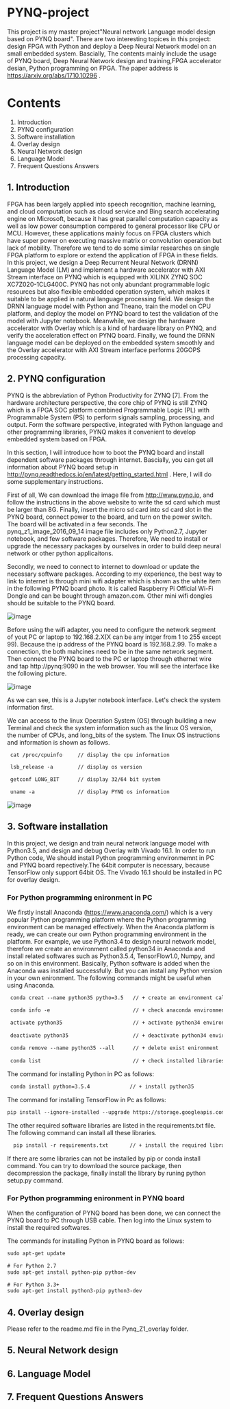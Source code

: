 # PYNQ-project 
This project is my master project"Neural network Language model design based on PYNQ board".
There are two interesting topices in this project: design FPGA with Python and deploy a Deep
Neural Network model on an small embedded system. Bascially, The contents mainly include the 
usage of PYNQ board, Deep Neural Network design and training,FPGA accelerator desian, Python 
programming on FPGA. The paper address is https://arxiv.org/abs/1710.10296 .


# Contents
1. Introduction
2. PYNQ configuration
3. Software installation
4. Overlay design
5. Neural Network design
6. Language Model 
7. Frequent Questions Answers

## 1. Introduction

FPGA has been largely applied into speech recognition, machine learning, and cloud computation such as cloud service and Bing search accelerating engine on Microsoft, because it has great parallel computation capacity as well as low power consumption compared to general processor like CPU or MCU. However, these applications mainly focus on FPGA clusters which have super power on executing massive matrix or convolution operation but lack of mobility. Therefore we tend to do some similar researches on single FPGA platform to explore or extend the application of FPGA in these fields. In this project, we design a Deep Recurrent Neural Network (DRNN) Language Model (LM) and implement a hardware accelerator with AXI Stream interface on PYNQ which is equipped with XILINX ZYNQ SOC XC7Z020-1CLG400C. PYNQ has not only abundant programmable logic resources but also flexible embedded operation system, which makes it suitable to be applied in natural language processing field. We design the DRNN language model with Python and Theano, train the model on CPU platform, and deploy the model on PYNQ board to test the validation of the model with Jupyter notebook. Meanwhile, we design the hardware accelerator with Overlay which is a kind of hardware library on PYNQ, and verify the acceleration effect on PYNQ board. Finally, we found the DRNN language model can be deployed on the embedded system smoothly and the Overlay accelerator with AXI Stream interface performs 20GOPS processing capacity.

## 2. PYNQ configuration

PYNQ is the abbreviation of Python Productivity for ZYNQ [7]. From the hardware architecture perspective, the core chip of PYNQ is still ZYNQ which is a FPGA SOC platform combined Programmable Logic (PL) with Programmable System (PS) to perform signals sampling, processing, and output. Form the software perspective, integrated with Python language and other programming libraries, PYNQ makes it convenient to develop embedded system based on FPGA. 



In this section, I will introduce how to boot the PYNQ board and install dependent software packages through internet. 
Bascially, you can get all information about PYNQ board setup in http://pynq.readthedocs.io/en/latest/getting_started.html . Here, I will do some supplementary instructions.

First of all, We can download the image file from http://www.pynq.io, and follow the instructions in the above website to write the sd card which must be larger than 8G. Finally, insert the micro sd card into sd card slot in the PYNQ board, connect power to the board, and turn on the power switch. The board will be activated in a few seconds. The pynq_z1_image_2016_09_14 image file includes only Python2.7, Jupyter notebook, and few software packages. Therefore, We need to install or upgrade the necessary packages by ourselves in order to build deep neural network or other python applicaitons. 

Secondly, we need to connect to internet to download or update the necessary software packages. According to my experience, the best way to link to internet is through mini wifi adapter which is shown as the white item in the following PYNQ board photo. It is called Raspberry Pi Official Wi-Fi Dongle and can be bought through amazon.com. Other mini wifi dongles should be suitable to the PYNQ board.

![image](https://github.com/hillhao/PYNQ-project/blob/master/images/usbpynq.jpg)

Before using the wifi adapter, you need to configure the network segment of yout PC or laptop to 192.168.2.X(X can be any intger from 1 to 255 except 99). Because the ip address of the PYNQ board is 192.168.2.99. To make a connection, the both mahcines need to be in the same network segment. Then connect the PYNQ board to the PC or laptop through ethernet wire and tap http://pynq:9090  in the web browser. You will see the interface like the following picture.

![image](https://github.com/hillhao/PYNQ-project/blob/master/images/login1.jpg)

As we can see, this is a Jupyter notebook interface. Let's check the system information first.

We can access to the linux Operation System (OS) through building a new Terminal and check the system information such as the linux OS version, the number of CPUs, and long_bits of the system. The linux OS instructions and information is shown as follows. 

```diff
 cat /proc/cpuinfo     // display the cpu information

 lsb_release -a        // display os version 

 getconf LONG_BIT      // display 32/64 bit system

 uname -a              // display PYNQ os information
```


![image](https://github.com/hillhao/PYNQ-project/blob/master/images/systeminfo.jpg)


## 3. Software installation

In this project, we design and train neural network language model with Python3.5, and design and debug Overlay with Vivado 16.1. In order to run Python code, We should install Python programming environmemnt in PC and PYNQ board repectively.The 64bit computer is necessary, because TensorFlow only support 64bit OS. The Vivado 16.1 should be installed in PC for overlay design.

### For Python programming enironment in PC

We firstly install Anaconda (https://www.anaconda.com/) which is a very popular Python programming platform where the Python programming environment can be managed effectively. When the Anaconda platform is ready, we can create our own Python programming environment in the platform. For example, we use Python3.4 to design neural network model, therefore we create an environment called python34 in Anaconda and install related softwares such as Python3.5.4, TensorFlow1.0, Numpy, and so on in this environment. Basically, Python software is added when the Anaconda was installed successfully. But you can install any Python version in your own enironment.
The following commands might be useful when using Anaconda.

```diff
 conda creat --name python35 pytho=3.5   // + create an environment called python35

 conda info -e                           // + check anaconda environment

 activate python35                       // + activate python34 environment which we create in the first stage
 
 deactivate python35                     // + deactivate python34 environment which we create in the first stage
 
 conda remove --name python35 --all      // + delete exist enironment
 
 conda list                              // + check installed libraries
```

The command for installing Python in PC as follows:

```diff
 conda install python=3.5.4             // + install python35
```

The command for installing TensorFlow in Pc as follows:

```diff
pip install --ignore-installed --upgrade https://storage.googleapis.com/tensorflow/windows/cpu/tensorflow-1.1.0-cp35-cp35m-win_amd64.whl
```

The other required software libraries are listed in the requirements.txt file. The following command can install all these libraries.

```diff
  pip install -r requirements.txt       // + install the required libraries packages 
```

If there are some libraries can not be installed by pip or conda install command. You can try to download the source package, then decompression the package, finally install the library by runing python setup.py command.


### For Python programming enironment in PYNQ board

When the configuration of PYNQ board has been done, we can connect the PYNQ board to PC through USB cable. Then log into the Linux system to install the required softwares.

The commands for installing Python in PYNQ board as follows:

```diff
sudo apt-get update

# For Python 2.7
sudo apt-get install python-pip python-dev

# For Python 3.3+
sudo apt-get install python3-pip python3-dev
```



## 4. Overlay design

Please refer to the readme.md file in the Pynq_Z1_overlay folder.

## 5. Neural Network design
## 6. Language Model 
## 7. Frequent Questions Answers
